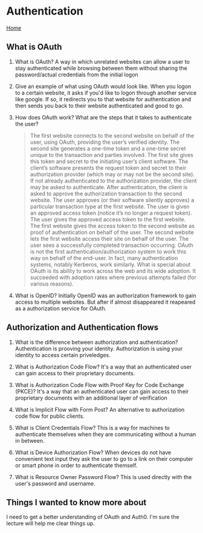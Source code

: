 # Authentication

[Home](../index.md)

## What is OAuth

1. What is OAuth?
   A way in which unrelated websites can allow a user to stay authenticated while browsing between them without sharing the password/actual credentials from the initial logon

2. Give an example of what using OAuth would look like.
   When you logon to a certain website, it asks if you'd like to logon through another service like google. If so, it redirects you to that website for authentication and then sends you back to their website authenticated and good to go.

3. How does OAuth work? What are the steps that it takes to authenticate the user?
   > The first website connects to the second website on behalf of the user, using OAuth, providing the user’s verified identity.
   > The second site generates a one-time token and a one-time secret unique to the transaction and parties involved.
   > The first site gives this token and secret to the initiating user’s client software.
   > The client’s software presents the request token and secret to their authorization provider (which may or may not be the second site).
   > If not already authenticated to the authorization provider, the client may be asked to authenticate. After authentication, the client is asked to approve the authorization transaction to the second website.
   > The user approves (or their software silently approves) a particular transaction type at the first website.
   > The user is given an approved access token (notice it’s no longer a request token).
   > The user gives the approved access token to the first website.
   > The first website gives the access token to the second website as proof of authentication on behalf of the user.
   > The second website lets the first website access their site on behalf of the user.
   > The user sees a successfully completed transaction occurring.
   > OAuth is not the first authentication/authorization system to work this way on behalf of the end-user. In fact, many authentication systems, notably Kerberos, work similarly. What is special about OAuth is its ability to work across the web and its wide adoption. It succeeded with adoption rates where previous attempts failed (for various reasons).

4. What is OpenID?
   Initially OpenID was an authorization framework to gain access to multiple websites. But after if almost disappeared it reapeared as a authorization service for OAuth.

## Authorization and Authentication flows

1. What is the difference between authorization and authentication?
   Authentication is prooving your identity. Authorization is using your identity to access certain priveledges.

2. What is Authorization Code Flow?
   It's a way that an authenticated user can gain access to their proprietary documents.

3. What is Authorization Code Flow with Proof Key for Code Exchange (PKCE)?
   It's a way that an authenticated user can gain access to their proprietary documents with an additional layer of verification

4. What is Implicit Flow with Form Post?
   An alternative to authorization code flow for public clients.

5. What is Client Credentials Flow?
   This is a way for machines to authenticate themselves when they are communicating without a human in between.

6. What is Device Authorization Flow?
   When devices do not have convenient text input they ask the user to go to a link on their computer or smart phone in order to authenticate themself.

7. What is Resource Owner Password Flow?
   This is used directly with the user's password and username.

## Things I wanted to know more about

I need to get a better understanding of OAuth and Auth0. I'm sure the lecture will help me clear things up.
